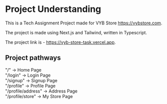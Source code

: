 Project Understanding
=======

This is a Tech Assignment Project made for VYB Store https://vybstore.com.

The project is made using Next.js and Tailwind, written in Typescript.

The project link is - https://vyb-store-task.vercel.app.

## Project pathways

"/" -> Home Page  
"/login" -> Login Page  
"/signup" -> Signup Page  
"/profile" -> Profile Page  
"/profile/address" -> Address Page  
"/profile/store" -> My Store Page
